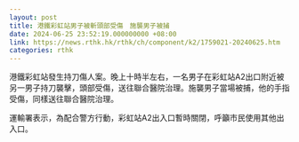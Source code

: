 ```yaml
---
layout: post
title: 港鐵彩虹站男子被斬頭部受傷　施襲男子被捕
date: 2024-06-25 23:52:19.000000000 +08:00
link: https://news.rthk.hk/rthk/ch/component/k2/1759021-20240625.htm
categories: rthk
---
```


港鐵彩虹站發生持刀傷人案。晚上十時半左右，一名男子在彩虹站A2出口附近被另一男子持刀襲擊，頭部受傷，送往聯合醫院治理。施襲男子當場被捕，他的手指受傷，同樣送往聯合醫院治理。

運輸署表示，為配合警方行動，彩虹站A2出入口暫時關閉，呼籲市民使用其他出入口。
